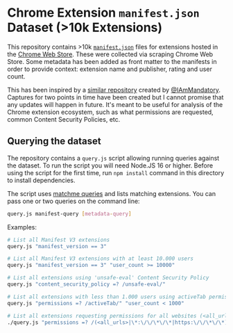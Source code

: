# Chrome Extension `manifest.json` Dataset (>10k Extensions)

This repository contains >10k [`manifest.json`](https://developer.chrome.com/extensions/manifest) files for extensions hosted in the [Chrome Web Store](https://chrome.google.com/webstore/category/extensions). These were collected via scraping Chrome Web Store. Some metadata has been added as front matter to the manifests in order to provide context: extension name and publisher, rating and user count.

This has been inspired by a [similar repository](https://github.com/mandatoryprogrammer/chrome-extension-manifests-dataset/) created by [@IAmMandatory](https://twitter.com/IAmMandatory). Captures for two points in time have been created but I cannot promise that any updates will happen in future. It's meant to be useful for analysis of the Chrome extension ecosystem, such as what permissions are requested, common Content Security Policies, etc.

## Querying the dataset

The repository contains a `query.js` script allowing running queries against the dataset. To run the script you will need Node.JS 16 or higher. Before using the script for the first time, run `npm install` command in this directory to install dependencies.

The script uses [matchme queries](https://github.com/DamonOehlman/matchme) and lists matching extensions. You can pass one or two queries on the command line:

```sh
query.js manifest-query [metadata-query]
```

Examples:

```sh
# List all Manifest V3 extensions
query.js "manifest_version == 3"
```

```sh
# List all Manifest V3 extensions with at least 10.000 users
query.js "manifest_version == 3" "user_count >= 10000"
```

```sh
# List all extensions using 'unsafe-eval' Content Security Policy
query.js "content_security_policy =? /unsafe-eval/"
```

```sh
# List all extensions with less than 1.000 users using activeTab permission
query.js "permissions =? /activeTab/" "user_count < 1000"
```

```sh
# List all extensions requesting permissions for all websites (<all_urls>, *://*/* or https://*/* permissions)
./query.js "permissions =? /(<all_urls>|\*:\/\/\*\/\*|https:\/\/\*\/\*)/"
```
